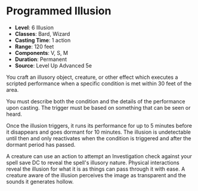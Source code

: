# Programmed Illusion

- **Level**: 6 Illusion
- **Classes**: Bard, Wizard
- **Casting Time**: 1 action
- **Range**: 120 feet
- **Components**: V, S, M
- **Duration**: Permanent
- **Source**: Level Up Advanced 5e

You craft an illusory object, creature, or other effect which executes a scripted performance when a specific condition is met within 30 feet of the area.

You must describe both the condition and the details of the performance upon casting. The trigger must be based on something that can be seen or heard.

Once the illusion triggers, it runs its performance for up to 5 minutes before it disappears and goes dormant for 10 minutes. The illusion is undetectable until then and only reactivates when the condition is triggered and after the dormant period has passed.

A creature can use an action to attempt an Investigation check against your spell save DC to reveal the spell's illusory nature. Physical interactions reveal the illusion for what it is as things can pass through it with ease. A creature aware of the illusion perceives the image as transparent and the sounds it generates hollow.

